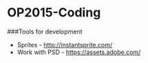 # OP2015-Coding

###Tools for development
* Sprites - http://instantsprite.com/
* Work with PSD - https://assets.adobe.com/